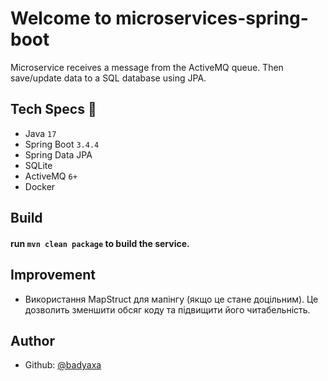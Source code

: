 # Welcome to microservices-spring-boot 
Microservice receives a message from the ActiveMQ queue.
Then save/update data to a SQL database using JPA.

## Tech Specs 🔖

- Java `17`
- Spring Boot `3.4.4`
- Spring Data JPA
- SQLite
- ActiveMQ `6+`
- Docker

## Build
#### run ```mvn clean package``` to build the service.

## Improvement
- Використання MapStruct для мапінгу (якщо це стане доцільним). Це дозволить зменшити обсяг коду та підвищити його читабельність.

## Author
- Github: [@badyaxa](https://github.com/badyaxa/SpringBoot-JPA-SQLite-ActiveMQ6-DockerCompose)
